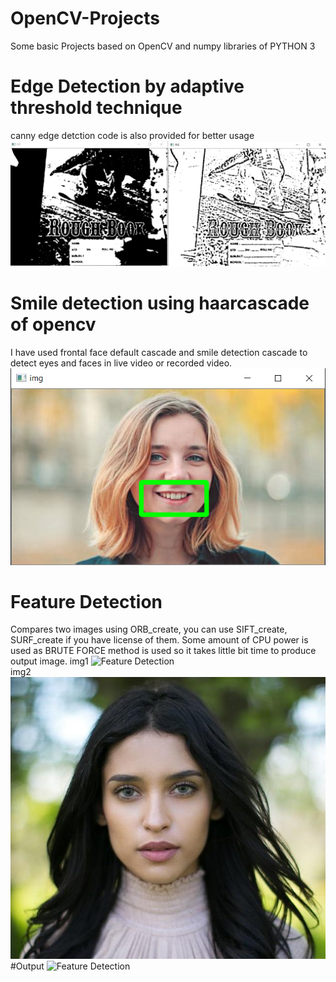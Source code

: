 # OpenCV-Projects
Some basic Projects based on OpenCV and numpy libraries of PYTHON 3
# Edge Detection by adaptive threshold technique
canny edge detction code is also provided for better usage
![Edge Detection](canny.PNG)

# Smile detection using haarcascade of opencv
I have used frontal face default cascade and smile detection cascade to detect eyes and faces in live video or recorded video.
![Smile Detection](smile.PNG)

# Feature Detection
Compares two images using ORB_create, you can use SIFT_create, SURF_create if you have license of them. Some amount of CPU power is used as BRUTE FORCE method is used so it takes little bit time to produce output image.
img1
![Feature Detection](11.jpg)   
img2
![Feature Detection](12.jpg)
#Output
![Feature Detection](output.jpg)
